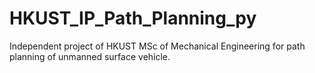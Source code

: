 # HKUST_IP_Path_Planning_py
Independent project of HKUST MSc of Mechanical Engineering for path planning of unmanned surface vehicle.
